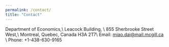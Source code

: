 ```yaml
---
permalink: /contact/
title: "Contact"
---
```

Department of Economics,\\
Leacock Building, \\
855 Sherbrooke Street West,\\
Montreal, Quebec, Canada H3A 2T7\\
Email: miao.dai@mail.mcgill.ca   \\
Phone: +1-438-630-9165   



  



